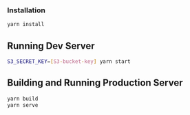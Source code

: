 
### Installation

```bash
yarn install
```

## Running Dev Server

```bash
S3_SECRET_KEY=[S3-bucket-key] yarn start
```

## Building and Running Production Server

```bash
yarn build
yarn serve
```

